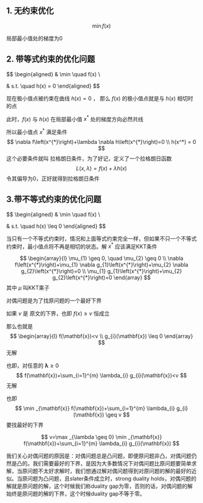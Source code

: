 ## 1. 无约束优化

$$
\min f(x)
$$

局部最小值处的梯度为0





## 2. 带等式约束的优化问题

$$
\begin{aligned}
& \min \quad f(x) \\

& s.t. \quad h(x) = 0
\end{aligned}
$$

现在极小值点被约束在曲线 $h(x) = 0$ ， 那么 $f(x)$ 的极小值点就是与 $h(x)$ 相切时的点

此时，$f(x)$ 与 $h(x)$ 在局部最小值 $x^*$ 处的梯度方向必然共线

所以最小值点 $x^*$ 满足条件
$$
\nabla f\left(x^{*}\right)+\lambda \nabla h\left(x^{*}\right)=0
\\
h(x^*) = 0
$$
这个必要条件就叫 拉格朗日条件，为了好记，定义了一个拉格朗日函数
$$
L(x,\lambda) = f(x) + \lambda h(x)
$$
令其偏导为0，正好就得到拉格朗日条件





## 3.带不等式约束的优化问题

$$
\begin{aligned}
& \min \quad f(x) \\

& s.t. \quad h(x) \leq 0
\end{aligned}
$$



 当只有一个不等式约束时，情况和上面等式约束完全一样，但如果不只一个不等式约束时，最小值点将不再是相切的状态。解 $x^*$ 应该满足KKT条件


$$
\begin{array}{l}
\mu_{1} \geq 0, \quad \mu_{2} \geq 0 \\
\nabla f\left(x^{*}\right)+\mu_{1} \nabla g_{1}\left(x^{*}\right)+\mu_{2} \nabla g_{2}\left(x^{*}\right)=0 \\
\mu_{1} g_{1}\left(x^{*}\right)+\mu_{2} g_{2}\left(x^{*}\right)=0
\end{array}
$$
其中 $\mu$ 叫KKT乘子









对偶问题是为了找原问题的一个最好下界



如果 $v$ 是 原文的下界，也即 $f(x) \geq v$ 恒成立

那么也就是 
$$
\begin{array}{l}
f(\mathbf{x})<v \\
g_{i}(\mathbf{x}) \leq 0
\end{array}
$$
无解



也即，对任意的 $\mathbf{\lambda} \geq 0$ 
$$
f(\mathbf{x})+\sum_{i=1}^{m} \lambda_{i} g_{i}(\mathbf{x})<v 
$$
无解



也即
$$
\min _{\mathbf{x}} f(\mathbf{x})+\sum_{i=1}^{m} \lambda_{i} g_{i}(\mathbf{x}) \geq v
$$
要找最好的下界


$$
v=\max _{\lambda \geq 0} \min _{\mathbf{x}} f(\mathbf{x})+\sum_{i=1}^{m} \lambda_{i} g_{i}(\mathbf{x})
$$




我们关心对偶问题的原因是：对偶问题总是凸问题，即便原问题非凸，对偶问题仍然是凸的。我们需要最好的下界，是因为大多数情况下对偶问题比原问题要简单求解，当原问题不太好求解时，我们想通过解对偶问题得到对原问题的解的最好的近似。当原问题为凸问题，且slater条件成立时，strong duality holds，对偶问题的解就是原问题的解，这个时候我们称duality gap为零，否则的话，对偶问题的解始终是原问题的解的下界，这个时候duality gap不等于零。